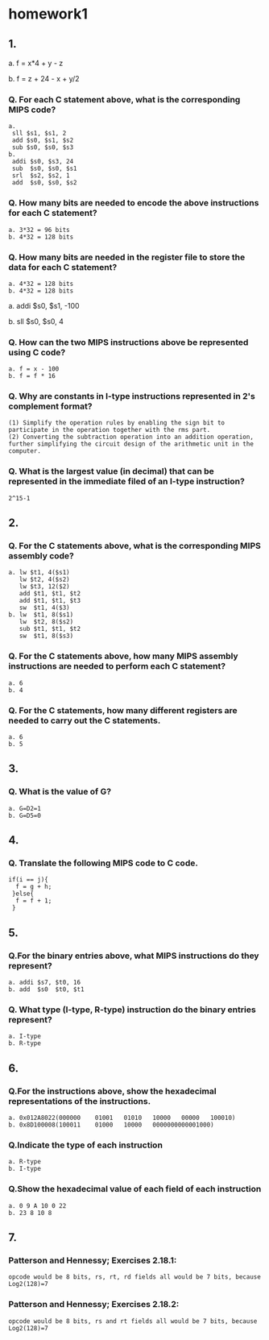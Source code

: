 # homework1
## 1.
a. f = x*4 + y - z

b. f = z + 24 - x + y/2
### Q. For each C statement above, what is the corresponding MIPS code?
	a.
	 sll $s1, $s1, 2
	 add $s0, $s1, $s2
	 sub $s0, $s0, $s3
	b.
	 addi $s0, $s3, 24
	 sub  $s0, $s0, $s1
	 srl  $s2, $s2, 1
	 add  $s0, $s0, $s2
### Q. How many bits are needed to encode the above instructions for each C statement?
	a. 3*32 = 96 bits
	b. 4*32 = 128 bits
### Q. How many bits are needed in the register file to store the data for each C statement?
	a. 4*32 = 128 bits
	b. 4*32 = 128 bits
	
a. addi $s0, $s1, -100

b. sll $s0, $s0, 4
### Q. How can the two MIPS instructions above be represented using C code?
	a. f = x - 100
	b. f = f * 16
### Q. Why are constants in I-type instructions represented in 2's complement format?
	(1) Simplify the operation rules by enabling the sign bit to participate in the operation together with the rms part.
	(2) Converting the subtraction operation into an addition operation, further simplifying the circuit design of the arithmetic unit in the computer.
### Q. What is the largest value (in decimal) that can be represented in the immediate filed of an I-type instruction?
	2^15-1
## 2.
### Q. For the C statements above, what is the corresponding MIPS assembly code?
	a. lw $t1, 4($s1)
	   lw $t2, 4($s2)
	   lw $t3, 12($2)
	   add $t1, $t1, $t2
	   add $t1, $t1, $t3
	   sw  $t1, 4($3)
	b. lw  $t1, 8($s1)
	   lw  $t2, 8($s2)
	   sub $t1, $t1, $t2
	   sw  $t1, 8($s3)
### Q. For the C statements above, how many MIPS assembly instructions are needed to perform each C statement?
	a. 6
	b. 4
### Q. For the C statements, how many different registers are needed to carry out the C statements.
	a. 6
	b. 5
## 3.
### Q. What is the value of G?
	a. G=D2=1
	b. G=D5=0
## 4.
### Q. Translate the following MIPS code to C code.
  ```
  if(i == j){
	f = g + h;
   }else{
	f = f + 1;
   }
  ```

## 5. 
### Q.For the binary entries above, what MIPS instructions do they represent?
	a. addi $s7, $t0, 16
	b. add  $s0  $t0, $t1
### Q. What type (I-type, R-type) instruction do the binary entries represent?
	a. I-type
	b. R-type
## 6.
### Q.For the instructions above, show the hexadecimal representations of the instructions.
	a. 0x012A8022(000000	01001	01010	10000	00000	100010)
	b. 0x8D100008(100011	01000	10000	0000000000001000)
### Q.Indicate the type of each instruction
	a. R-type
	b. I-type
### Q.Show the hexadecimal value of each field of each instruction
	a. 0 9 A 10 0 22
	b. 23 8 10 8
## 7. 
### Patterson and Hennessy; Exercises 2.18.1:
	opcode would be 8 bits, rs, rt, rd fields all would be 7 bits, because Log2(128)=7

### Patterson and Hennessy; Exercises 2.18.2:
	opcode would be 8 bits, rs and rt fields all would be 7 bits, because Log2(128)=7
